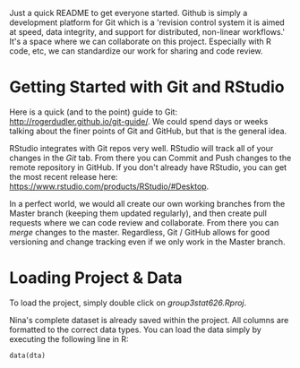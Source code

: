 Just a quick README to get everyone started. Github is simply a development
platform for Git which is a 'revision control system it is aimed at speed,
data integrity, and support for distributed, non-linear workflows.' It's a
space where we can collaborate on this project. Especially with R code, etc,
we can standardize our work for sharing and code review.

# Getting Started with Git and RStudio

Here is a quick (and to the point) guide to Git: http://rogerdudler.github.io/git-guide/.
We could spend days or weeks talking about the finer points of Git and GitHub, but
that is the general idea.

RStudio integrates with Git repos very well. RStudio will track all of your changes
in the *Git* tab. From there you can Commit and Push changes to the remote repository
in GitHub. If you don't already have RStudio, you can get the most recent release here:
https://www.rstudio.com/products/RStudio/#Desktop.

In a perfect world, we would all create our own working branches from the Master branch 
(keeping them updated regularly), and then create pull requests where we can
code review and collaborate. From there you can *merge* changes to the master. Regardless,
Git / GitHub allows for good versioning and change tracking even if we only work in the Master branch.

# Loading Project & Data

To load the project, simply double click on *group3stat626.Rproj*.

Nina's complete dataset is already saved within the project. All columns are
formatted to the correct data types. You can load the data simply by executing 
the following line in R:

```
data(dta)
```




  
  
